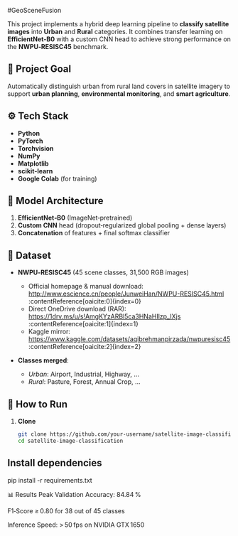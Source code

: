 #GeoSceneFusion

This project implements a hybrid deep learning pipeline to **classify satellite images** into **Urban** and **Rural** categories. It combines transfer learning on **EfficientNet‑B0** with a custom CNN head to achieve strong performance on the **NWPU‑RESISC45** benchmark.

## 📌 Project Goal

Automatically distinguish urban from rural land covers in satellite imagery to support **urban planning**, **environmental monitoring**, and **smart agriculture**.

## ⚙️ Tech Stack

- **Python**  
- **PyTorch**  
- **Torchvision**  
- **NumPy**  
- **Matplotlib**  
- **scikit-learn**  
- **Google Colab** (for training)

## 🧠 Model Architecture

1. **EfficientNet‑B0** (ImageNet‑pretrained)  
2. **Custom CNN** head (dropout‑regularized global pooling + dense layers)  
3. **Concatenation** of features + final softmax classifier

## 📁 Dataset

- **NWPU‑RESISC45** (45 scene classes, 31,500 RGB images)  
  - Official homepage & manual download:  
    http://www.escience.cn/people/JunweiHan/NWPU-RESISC45.html :contentReference[oaicite:0]{index=0}  
  - Direct OneDrive download (RAR):  
    https://1drv.ms/u/s!AmgKYzARBl5ca3HNaHIlzp_IXjs :contentReference[oaicite:1]{index=1}  
  - Kaggle mirror:  
    https://www.kaggle.com/datasets/aqibrehmanpirzada/nwpuresisc45 :contentReference[oaicite:2]{index=2}  

- **Classes merged**:  
  - *Urban*: Airport, Industrial, Highway, …  
  - *Rural*: Pasture, Forest, Annual Crop, …

## 🚀 How to Run

1. **Clone**  
   ```bash
   git clone https://github.com/your-username/satellite-image-classification.git
   cd satellite-image-classification
## Install dependencies
pip install -r requirements.txt

📊 Results
Peak Validation Accuracy: 84.84 %

F1‑Score ≥ 0.80 for 38 out of 45 classes

Inference Speed: > 50 fps on NVIDIA GTX 1650

